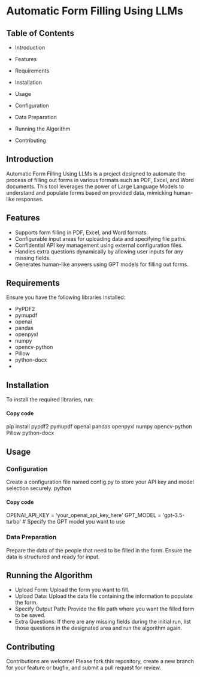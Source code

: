 # Automatic Form Filling Using LLMs

## Table of Contents
- Introduction

- Features

- Requirements

- Installation

- Usage

- Configuration

- Data Preparation

- Running the Algorithm

- Contributing

## Introduction
Automatic Form Filling Using LLMs is a project designed to automate the process of filling out forms in various formats such as PDF, Excel, and Word documents. This tool leverages the power of Large Language Models to understand and populate forms based on provided data, mimicking human-like responses.

## Features
- Supports form filling in PDF, Excel, and Word formats.
- Configurable input areas for uploading data and specifying file paths.
- Confidential API key management using external configuration files.
- Handles extra questions dynamically by allowing user inputs for any missing fields.
- Generates human-like answers using GPT models for filling out forms.

## Requirements
Ensure you have the following libraries installed:

- PyPDF2
- pymupdf
- openai
- pandas
- openpyxl
- numpy
- opencv-python
- Pillow
- python-docx
- 
## Installation
To install the required libraries, run:

#### Copy code
pip install pypdf2 pymupdf openai pandas openpyxl numpy opencv-python Pillow python-docx

## Usage
### Configuration
Create a configuration file named config.py to store your API key and model selection securely.
python
#### Copy code
OPENAI_API_KEY = 'your_openai_api_key_here'
GPT_MODEL = 'gpt-3.5-turbo'  # Specify the GPT model you want to use
### Data Preparation
Prepare the data of the people that need to be filled in the form. Ensure the data is structured and ready for input.

## Running the Algorithm
- Upload Form: Upload the form you want to fill.
- Upload Data: Upload the data file containing the information to populate the form.
- Specify Output Path: Provide the file path where you want the filled form to be saved.
- Extra Questions: If there are any missing fields during the initial run, list those questions in the designated area and run the algorithm again.

## Contributing
Contributions are welcome! Please fork this repository, create a new branch for your feature or bugfix, and submit a pull request for review.
